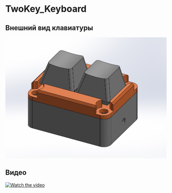 # TwoKey_Keyboard
## Внешний вид клавиатуры
![Image alt](https://github.com/gotchau/TwoKey_Keyboard/blob/fb322540b57c62c28d54e190966d2d015bc2644c/twokey%20keyboard.jpg)

## Видео
[![Watch the video](https://img.youtube.com/vi/BGkTiVP5ryY/maxresdefault.jpg)](https://youtu.be/BGkTiVP5ryY)
